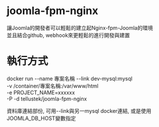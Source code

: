 # joomla-fpm-nginx
讓Joomla的開發者可以輕鬆的建立起Nginx-fpm-Joomla的環境  
並且結合github, webhook來更輕鬆的進行開發與建置  
  
# 執行方式
docker run --name 專案名稱 --link dev-mysql:mysql  
           -v /container/專案名稱:/var/www/html  
           -e PROJECT_NAME=xxxxxx   
           -P -d tellustek/joomla-fpm-nginx  
  
資料庫連結部份, 可用--link與另一mysql docker連結, 或是使用JOOMLA_DB_HOST變數指定  

